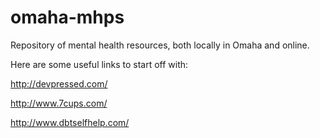 # omaha-mhps
Repository of mental health resources, both locally in Omaha and online.

Here are some useful links to start off with:

http://devpressed.com/

http://www.7cups.com/

http://www.dbtselfhelp.com/
